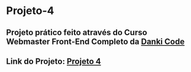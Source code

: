# Projeto-4

## Projeto prático feito através do Curso Webmaster Front-End Completo da [Danki Code](https://cursos.dankicode.com/)

## Link do Projeto: [Projeto 4](https://marcelo-rafael.github.io/projeto-4/)
